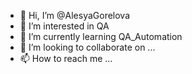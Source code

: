 - 👋 Hi, I’m @AlesyaGorelova
- 👀 I’m interested in QA
- 🌱 I’m currently learning QA_Automation
- 💞️ I’m looking to collaborate on ...
- 📫 How to reach me ...

<!---
AlesyaGorelova/AlesyaGorelova is a ✨ special ✨ repository because its `README.md` (this file) appears on your GitHub profile.
You can click the Preview link to take a look at your changes.
--->
